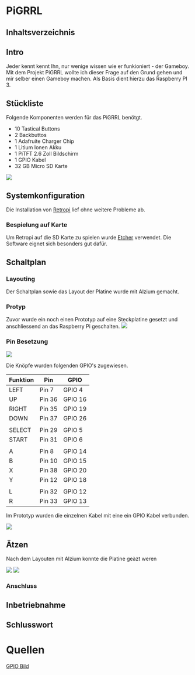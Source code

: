 # PiGRRL

## Inhaltsverzeichnis

## Intro
Jeder kennt kennt  Ihn, nur wenige wissen wie er funkioniert - der Gameboy.
Mit dem Projekt PiGRRL wollte ich dieser Frage auf den Grund gehen und mir selber einen Gameboy machen.
Als Basis dient hierzu das Raspberry PI 3.


## Stückliste
Folgende Komponenten werden für das PiGRRL benötgt. 

- 10 Tastical Buttons
- 2 Backbuttos
- 1 Adafruite Charger Chip
- 1 Litium Ionen Akku
- 1 PiTFT 2.6 Zoll Bildschirm
- 1 GPIO Kabel
- 32 GB Micro SD Karte

![](pic/teile.jpg?raw=true)

## Systemkonfiguration
Die Installation von [Retropi](https://retropie.org.uk/download/) lief ohne weitere Probleme ab. 

### Bespielung auf Karte
Um Retropi auf die SD Karte zu spielen wurde [Etcher](https://etcher.io/) verwendet. 
Die Software eignet sich besonders gut dafür.




## Schaltplan
### Layouting
Der Schaltplan sowie das Layout der Platine wurde mit Alzium gemacht.
### Protyp
Zuvor wurde ein noch einen Prototyp auf eine Steckplatine gesetzt und anschliessend an das Raspberry Pi geschalten.
![](pic/plain_plate.jpeg?raw=true)




### Pin Besetzung
![](pic/gpios.png?raw=true)

Die Knöpfe wurden folgenden GPIO's zugewiesen.

Funktion | Pin | GPIO
--- | --- | ---
LEFT|Pin 7 |GPIO 4
UP|Pin 36|GPIO 16
RIGHT|Pin 35|GPIO 19
DOWN|Pin 37|GPIO 26
 |  |  
SELECT|Pin 29|GPIO 5
START|Pin 31|GPIO 6
 |  |  
A|Pin 8|GPIO 14
B|Pin 10|GPIO 15
X|Pin 38|GPIO 20
Y|Pin 12|GPIO 18
 |  |  
L|Pin 32|GPIO 12
R|Pin 33|GPIO 13


Im Prototyp wurden die einzelnen Kabel mit eine ein GPIO Kabel verbunden.

![](pic/prototyp.jpg?raw=true)



## Ätzen
Nach dem Layouten mit Alzium konnte die Platine geàzt weren

![](pic/leiterplatte.jpeg?raw=true)
![](pic/leiterplatte.jpeg?raw=true)

### Anschluss

## Inbetriebnahme
## Schlusswort
# Quellen
[GPIO Bild](http://pi4j.com/pins/model-3b-rev1.html)
